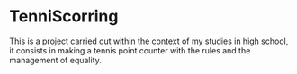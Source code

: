 # TenniScorring
This is a project carried out within the context of my studies in high school, it consists in making a tennis point counter with the rules and the management of equality.
